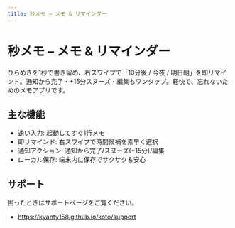 ```yaml
---
title: 秒メモ – メモ & リマインダー
---
```


# 秒メモ – メモ & リマインダー

ひらめきを1秒で書き留め、右スワイプで「10分後 / 今夜 / 明日朝」を即リマインド。通知から完了・+15分スヌーズ・編集もワンタップ。軽快で、忘れないためのメモアプリです。

## 主な機能
- 速い入力: 起動してすぐ1行メモ
- 即リマインド: 右スワイプで時間候補を素早く選択
- 通知アクション: 通知から完了/スヌーズ(+15分)/編集
- ローカル保存: 端末内に保存でサクサク＆安心

## サポート
困ったときはサポートページをご覧ください。
- https://kyanty158.github.io/koto/support
